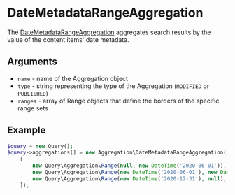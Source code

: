 # DateMetadataRangeAggregation

The [DateMetadataRangeAggregation](../../api/php_api/php_api_reference/classes/Ibexa-Contracts-Core-Repository-Values-Content-Query-Aggregation-Field-CountryTermAggregation.html) aggregates search results by the value of the content items' date metadata.

## Arguments

- `name` - name of the Aggregation object
- `type` - string representing the type of the Aggregation (`MODIFIED` or `PUBLISHED`)
- `ranges` - array of Range objects that define the borders of the specific range sets

## Example

``` php
$query = new Query();
$query->aggregations[] = new Aggregation\DateMetadataRangeAggregation('date_metadata', Aggregation\DateMetadataRangeAggregation::PUBLISHED,
    [
        new Query\Aggregation\Range(null, new DateTime('2020-06-01')),
        new Query\Aggregation\Range(new DateTime('2020-06-01'), new DateTime('2020-12-31')),
        new Query\Aggregation\Range(new DateTime('2020-12-31'), null),
    ]);
```
